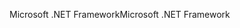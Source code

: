 <span data-ttu-id="1a407-101">Microsoft .NET Framework</span><span class="sxs-lookup"><span data-stu-id="1a407-101">Microsoft .NET Framework</span></span>